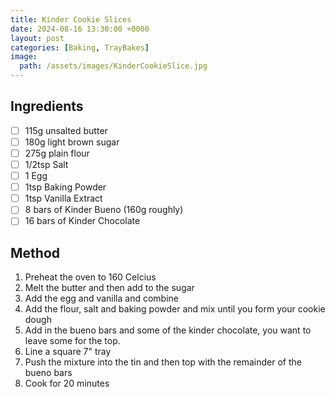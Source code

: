 ```yaml
---
title: Kinder Cookie Slices
date: 2024-08-16 13:30:00 +0000
layout: post
categories: [Baking, TrayBakes]
image:
  path: /assets/images/KinderCookieSlice.jpg
---
```

## Ingredients
- [ ] 115g unsalted butter
- [ ] 180g light brown sugar
- [ ] 275g plain flour
- [ ] 1/2tsp Salt
- [ ] 1 Egg
- [ ] 1tsp Baking Powder
- [ ] 1tsp Vanilla Extract
- [ ] 8 bars of Kinder Bueno (160g roughly)
- [ ] 16 bars of Kinder Chocolate

## Method

1. Preheat the oven to 160 Celcius 
2. Melt the butter and then add to the sugar
3. Add the egg and vanilla and combine
4. Add the flour, salt and baking powder and mix until you form your cookie dough
5. Add in the bueno bars and some of the kinder chocolate, you want to leave some for the top.
6. Line a square 7" tray
7. Push the mixture into the tin and then top with the remainder of the bueno bars
8. Cook for 20 minutes

